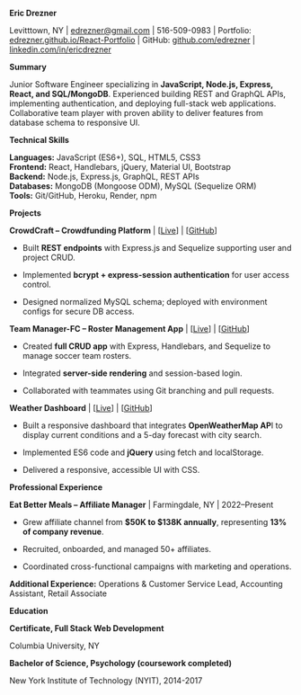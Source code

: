 **Eric Drezner**

Levitttown, NY | edrezner@gmail.com | 516-509-0983 | Portfolio: [edrezner.github.io/React-Portfolio](http://edrezner.github.io/React-Portfolio) |  GitHub: [github.com/edrezner](http://github.com/edrezner) | [linkedin.com/in/ericdrezner](http://linkedin.com/in/ericdrezner)

**Summary**

Junior Software Engineer specializing in **JavaScript, Node.js, Express, React, and SQL/MongoDB**. Experienced building REST and GraphQL APIs, implementing authentication, and deploying full-stack web applications. Collaborative team player with proven ability to deliver features from database schema to responsive UI.

**Technical Skills**

**Languages:** JavaScript (ES6+), SQL, HTML5, CSS3  
**Frontend:** React, Handlebars, jQuery, Material UI, Bootstrap  
**Backend:** Node.js, Express.js, GraphQL, REST APIs  
**Databases:** MongoDB (Mongoose ODM), MySQL (Sequelize ORM)  
**Tools:** Git/GitHub, Heroku, Render, npm

**Projects**

**CrowdCraft – Crowdfunding Platform** | \[[Live](https://crowd-craft-2db11e3debb4.herokuapp.com/)\] | \[[GitHub](https://github.com/edrezner/crowdfund-app)\]

* Built **REST endpoints** with Express.js and Sequelize supporting user and project CRUD.

* Implemented **bcrypt \+ express-session authentication** for user access control.

* Designed normalized MySQL schema; deployed with environment configs for secure DB access.

**Team Manager-FC – Roster Management App** | \[[Live](https://manager-fc-a7115e681431.herokuapp.com/)\] | \[[GitHub](https://github.com/edrezner/team-manager-app)\]

* Created **full CRUD app** with Express, Handlebars, and Sequelize to manage soccer team rosters.

* Integrated **server-side rendering** and session-based login.

* Collaborated with teammates using Git branching and pull requests.

**Weather Dashboard** | \[[Live](https://edrezner.github.io/Weather-Dashboard/)\] | \[[GitHub](https://github.com/edrezner/Weather-Dashboard)\]

* Built a responsive dashboard that integrates **OpenWeatherMap AP**I to display current conditions and a 5-day forecast with city search.

* Implemented ES6 code and **jQuery** using fetch and localStorage.

* Delivered a responsive, accessible UI with CSS.


**Professional Experience**

**Eat Better Meals – Affiliate Manager** | Farmingdale, NY | 2022–Present

* Grew affiliate channel from **$50K to $138K annually**, representing **13% of company revenue**.

* Recruited, onboarded, and managed 50+ affiliates.

* Coordinated cross-functional campaigns with marketing and operations.

**Additional Experience:** Operations & Customer Service Lead, Accounting Assistant, Retail Associate

**Education**

**Certificate, Full Stack Web Development** 

Columbia University, NY

**Bachelor of Science, Psychology (coursework completed)**

New York Institute of Technology (NYIT), 2014-2017       

